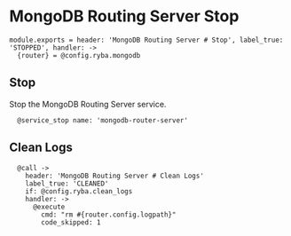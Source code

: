 
# MongoDB Routing Server Stop

    module.exports = header: 'MongoDB Routing Server # Stop', label_true: 'STOPPED', handler: ->
      {router} = @config.ryba.mongodb

## Stop

Stop the MongoDB Routing Server service.

      @service_stop name: 'mongodb-router-server'

## Clean Logs

      @call ->
        header: 'MongoDB Routing Server # Clean Logs'
        label_true: 'CLEANED'
        if: @config.ryba.clean_logs
        handler: ->
          @execute
            cmd: "rm #{router.config.logpath}"
            code_skipped: 1
